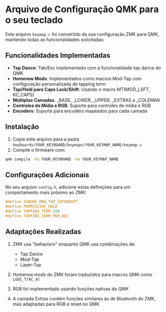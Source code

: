 # Arquivo de Configuração QMK para o seu teclado

Este arquivo `keymap.c` foi convertido da sua configuração ZMK para QMK, mantendo todas as funcionalidades solicitadas:

## Funcionalidades Implementadas
- **Tap Dance**: Tab/Esc implementado com a funcionalidade tap dance do QMK
- **Homerow Mods**: Implementados como macros Mod-Tap com configuração personalizada de tapping term
- **Tap/Hold para Caps Lock/Shift**: Usando o macro MT(MOD_LSFT, KC_CAPS)
- **Múltiplas Camadas**: _BASE, _LOWER, _UPPER, _EXTRAS e _COLEMAK
- **Controles de Mídia e RGB**: Suporte para controles de mídia e RGB
- **Encoders**: Suporte para encoders mapeados para cada camada

## Instalação
1. Copie este arquivo para a pasta `keyboards/YOUR_KEYBOARD/keymaps/YOUR_KEYMAP_NAME/keymap.c`
2. Compile o firmware com:
```bash
qmk compile -kb YOUR_KEYBOARD -km YOUR_KEYMAP_NAME
```

## Configurações Adicionais
No seu arquivo `config.h`, adicione estas definições para um comportamento mais próximo ao ZMK:

```c
#define IGNORE_MOD_TAP_INTERRUPT
#define PERMISSIVE_HOLD
#define TAPPING_TERM 200
#define TAPPING_TERM_PER_KEY
```

## Adaptações Realizadas
1. ZMK usa "behaviors" enquanto QMK usa combinações de:
   - Tap Dance
   - Mod-Tap
   - Layer-Tap
   
2. Homerow mods do ZMK foram traduzidos para macros QMK como `LGUI_T(KC_A)`

3. RGB foi implementado usando funções nativas do QMK

4. A camada Extras contém funções similares às de Bluetooth do ZMK, mas adaptadas para RGB e reset no QMK
